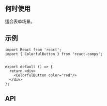 ## 何时使用

适合表单场景。

## 示例

```tsx
import React from 'react';
import { ColorfulButton } from 'react-comps';


export default () => {
  return <div>
    <ColorfulButton color="red"/>
  </div>
};
```

## API

<API hideTitle  src="@/components/colorful-button/colorful-button.tsx" />
